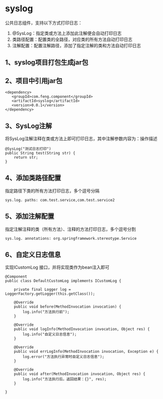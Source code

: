 # syslog
公共日志组件，支持以下方式打印日志：
1. @SysLog：指定类或方法上添加此注解便会自动打印日志 
2. 类路径配置：配置类的全路径，对应类的所有方法自动打印日志 
3. 注解配置：配置注解路径，添加了指定注解的类和方法自动打印日志 

## 1、syslog项目打包生成jar包

## 2、项目中引用jar包
   ```
   <dependency>
      <groupId>com.feng.component</groupId>
      <artifactId>syslog</artifactId>
      <version>0.0.1</version>
   </dependency>
   ```
   
## 3、SysLog注解
将SysLog注解注释在类或方法上即可打印日志，其中注解参数内容为：操作描述
```
@SysLog("测试日志打印")
public String test(String str) {
    return str;
}
```

## 4、添加类路径配置
指定路径下类的所有方法打印日志，多个逗号分隔
```
sys.log. paths: com.test.service,com.test.service2
```
## 5、添加注解配置
指定注解注释的类（所有方法）、注释的方法打印日志，多个逗号分割
```
sys.log. annotations: org.springframework.stereotype.Service
```

## 6、自定义日志信息
实现ICustomLog 接口，并将实现类作为bean注入即可
```
@Component
public class DefaultCustomLog implements ICustomLog {

    private final Logger log = LoggerFactory.getLogger(this.getClass());

    @Override
    public void before(MethodInvocation invocation) {
        log.info("方法执行前");
    }

    @Override
    public void logInfo(MethodInvocation invocation, Object res) {
        log.info("自定义日志信息");
    }

    @Override
    public void errLogInfo(MethodInvocation invocation, Exception e) {
        log.error("方法执行异常时自定义日志信息");
    }

    @Override
    public void after(MethodInvocation invocation, Object res) {
        log.info("方法执行后，返回结果：{}", res);
    }

}
```
